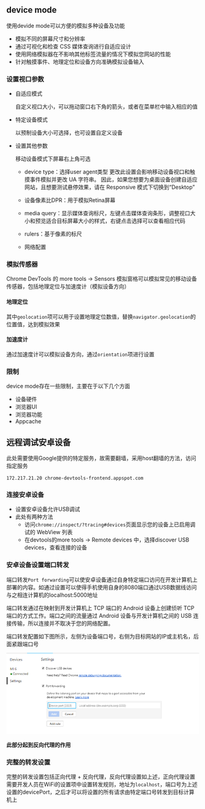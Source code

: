 ## device mode

使用devide mode可以方便的模拟多种设备及功能

* 模拟不同的屏幕尺寸和分辨率
* 通过可视化和检查 CSS 媒体查询进行自适应设计
* 使用网络模拟器在不影响其他标签流量的情况下模拟您网站的性能
* 针对触摸事件、地理定位和设备方向准确模拟设备输入

### 设置视口参数

* 自适应模式

	自定义视口大小，可以拖动窗口右下角的箭头，或者在菜单栏中输入相应的值

* 特定设备模式

	以预制设备大小可选择，也可设置自定义设备

* 设置其他参数

	移动设备模式下屏幕右上角可选

	+ device type：选择user agent类型
		更改此设置会影响移动设备视口和触摸事件模拟并更改 UA 字符串。 因此，如果您想要为桌面设备创建自适应网站，且想要测试悬停效果，请在 Responsive 模式下切换到“Desktop”

	+ 设备像素比DPR：用于模拟Retina屏幕
	+ media query：显示媒体查询标尺，左键点击媒体查询条形，调整视口大小和预览适合目标屏幕大小的样式，右键点击选择可以查看相应代码
	+ rulers：基于像素的标尺
	+ 网络配置

### 模拟传感器

Chrome DevTools 的 more tools -> Sensors 模拟窗格可以模拟常见的移动设备传感器，包括地理定位与加速度计（模拟设备方向）

#### 地理定位

其中`geolocation`项可以用于设置地理定位数值，替换`navigator.geolocation`的位置值，达到模拟效果

#### 加速度计

通过加速度计可以模拟设备方向，通过`orientation`项进行设置

### 限制

device mode存在一些限制，主要在于以下几个方面

* 设备硬件
* 浏览器UI
* 浏览器功能
* Appcache

## 远程调试安卓设备

此处需要使用Google提供的特定服务，故需要翻墙，采用host翻墙的方法，访问指定服务

	172.217.21.20 chrome-devtools-frontend.appspot.com

### 连接安卓设备

* 设置安卓设备允许USB调试
* 此处有两种方法
	+ 访问`chrome://inspect/?tracing#devices`页面显示您的设备上已启用调试的 WebView 列表
	+ 在devtools的more tools -> Remote devices 中，选择discover USB devices，查看连接的设备

### 安卓设备设置端口转发

端口转发`Port forwarding`可以使安卓设备通过自身特定端口访问在开发计算机上部署的内容。如通过设置可以使得手机使用自身的8080端口通过USB数据线访问与之相连计算机的localhost:5000地址

端口转发通过在映射到开发计算机上 TCP 端口的 Android 设备上创建侦听 TCP 端口的方式工作。端口之间的流量通过 Android 设备与开发计算机之间的 USB 连接传输，所以连接并不取决于您的网络配置。

端口转发配置如下图所示，左侧为设备端口号，右侧为目标网站的IP或主机名，后面紧跟端口号

![端口转发配置](../img/chrome-devtools/port-forwarding.png)

**此部分起到反向代理的作用**

### 完整的转发设置

完整的转发设置包括正向代理 + 反向代理，反向代理设置如上述，正向代理设置需要开发人员在WiFi的设置项中设置转发规则，地址为`localhost`，端口号为上述设置的devicePort，之后才可以将设置的所有请求由特定端口号转发到目标计算机上